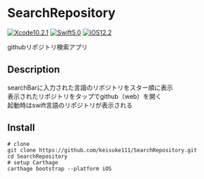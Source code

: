 # SearchRepository

[![Xcode10.2.1](https://img.shields.io/badge/Xcode-10.2.1-blue.svg)](https://developer.apple.com/xcode/)
[![Swift5.0](https://img.shields.io/badge/Swift-5.0-orange.svg)](https://developer.apple.com/swift/)
[![iOS12.2](https://img.shields.io/badge/iOS-12.2-lightgrey.svg)](https://www.apple.com/ios/ios-12/)

githubリポジトリ検索アプリ

## Description
searchBarに入力された言語のリポジトリをスター順に表示  
表示されたリポジトリをタップでgithub（web）を開く  
起動時はswift言語のリポジトリが表示される

## Install
```
# clone
git clone https://github.com/keisuke111/SearchRepository.git
cd SearchRepository
# setup Carthage
carthage bootstrap --platform iOS
```
